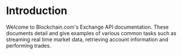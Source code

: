 # Introduction

Welcome to Blockchain.com's Exchange API documentation. These documents detail and give examples of various common tasks such as streaming real time market data, retrieving account information and performing trades.
